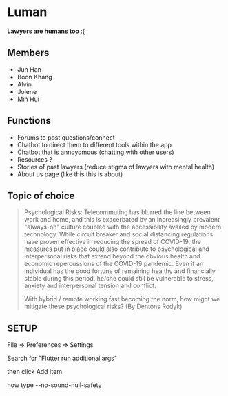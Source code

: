 # Luman

**Lawyers are humans too** :(

## Members

- Jun Han
- Boon Khang
- Alvin
- Jolene
- Min Hui

## Functions

- Forums to post questions/connect
- Chatbot to direct them to different tools within the app
- Chatbot that is annoyomous (chatting with other users)
- Resources ?
- Stories of past lawyers (reduce stigma of lawyers with mental health)
- About us page (like this this is about)

## Topic of choice

> Psychological Risks: Telecommuting has blurred the line between work and home,
> and this is exacerbated by an increasingly prevalent "always-on" culture coupled
> with the accessibility availed by modern technology.
> While circuit breaker and social distancing regulations have proven effective in
> reducing the spread of COVID-19, the measures put in place could also contribute to
> psychological and interpersonal risks that extend beyond the obvious health and
> economic repercussions of the COVID-19 pandemic. Even if an individual has the
> good fortune of remaining healthy and financially stable during this period, he/she
> could still be vulnerable to stress, anxiety and interpersonal tension and conflict.
>
> With hybrid / remote working fast becoming the norm, how might we mitigate these
> psychological risks? (By Dentons Rodyk)

## SETUP

File => Preferences => Settings

Search for "Flutter run additional args"

then click Add Item

now type --no-sound-null-safety
